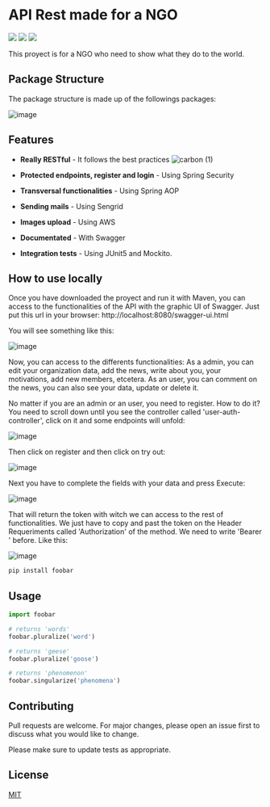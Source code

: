 # API Rest made for a NGO 
![](https://img.shields.io/github/languages/top/maxif96/ONG-Project)
![](https://img.shields.io/tokei/lines/github/maxif96/ONG-Project)
![](https://img.shields.io/github/last-commit/maxif96/ONG-Project?style=plastic)


This proyect is for a NGO who need to show what they do to the world.

## Package Structure

The package structure is made up of the followings packages:

![image](https://user-images.githubusercontent.com/87986166/189927036-096b4e5d-6d52-4898-821c-2551117082ad.png)


## Features

- **Really RESTful** - It follows the best practices
![carbon (1)](https://user-images.githubusercontent.com/87986166/189948522-242038c9-3ee9-4458-a82e-c0f2586cf676.png)

- **Protected endpoints, register and login** - Using Spring Security
- **Transversal functionalities** - Using Spring AOP
- **Sending mails** - Using Sengrid
- **Images upload** - Using AWS
- **Documentated** - With Swagger
- **Integration tests** - Using JUnit5 and Mockito.

## How to use locally

Once you have downloaded the proyect and run it with Maven, you can access to the functionalities of the API with the graphic UI of Swagger.
Just put this url in your browser: http://localhost:8080/swagger-ui.html

You will see something like this:

![image](https://user-images.githubusercontent.com/87986166/189940857-91ca3f7e-8d96-4f6b-9a36-d59f5d321efe.png)

Now, you can access to the differents functionalities: As a admin, you can edit your organization data, add the news, write about you, your motivations, add new members, etcetera. As an user, you can comment on the news, you can also see your data, update or delete it. 

No matter if you are an admin or an user, you need to register. How to do it?
You need to scroll down until you see the controller called 'user-auth-controller', click on it and some endpoints will unfold:

![image](https://user-images.githubusercontent.com/87986166/189944818-47adeca5-a4d0-490d-be6e-44bfffaeaeb5.png)

Then click on register and then click on try out: 

![image](https://user-images.githubusercontent.com/87986166/189945193-a788c9d5-39fb-49af-99f8-4c7d369493a5.png)

Next you have to complete the fields with your data and press Execute:

![image](https://user-images.githubusercontent.com/87986166/189945857-c1fb72f3-637a-450a-a5d9-17597dda7edc.png)

That will return the token with witch we can access to the rest of functionalities. We just have to copy and past the token on the Header Requeriments called 'Authorization' of the method. We need to write 'Bearer ' before. Like this:

![image](https://user-images.githubusercontent.com/87986166/189947397-c2c69527-fc8d-428c-b136-6778cb470773.png)


```bash
pip install foobar
```

## Usage

```python
import foobar

# returns 'words'
foobar.pluralize('word')

# returns 'geese'
foobar.pluralize('goose')

# returns 'phenomenon'
foobar.singularize('phenomena')
```

## Contributing
Pull requests are welcome. For major changes, please open an issue first to discuss what you would like to change.

Please make sure to update tests as appropriate.

## License
[MIT](https://choosealicense.com/licenses/mit/)
